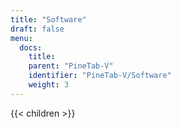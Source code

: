 ```yaml
---
title: "Software"
draft: false
menu:
  docs:
    title:
    parent: "PineTab-V"
    identifier: "PineTab-V/Software"
    weight: 3
---
```


{{< children >}}
